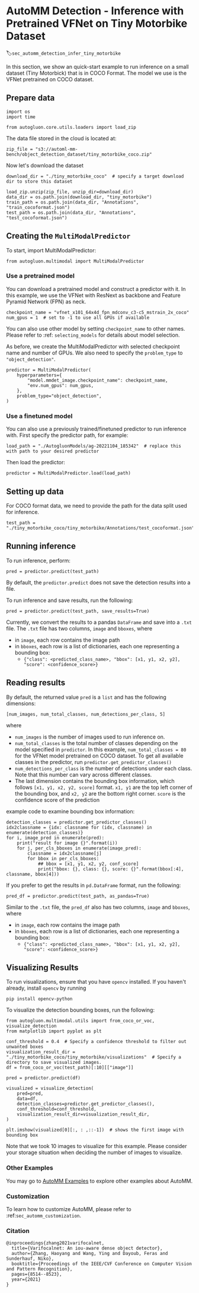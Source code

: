 # AutoMM Detection - Inference with Pretrained VFNet on Tiny Motorbike Dataset
:label:`sec_automm_detection_infer_tiny_motorbike`

In this section, we show an quick-start example to run inference on a small dataset (Tiny Motorbick) that is in COCO Format. 
The model we use is the VFNet pretrained on COCO dataset.

## Prepare data
```{.python}
import os
import time

from autogluon.core.utils.loaders import load_zip
```

The data file stored in the cloud is located at:
```{.python}
zip_file = "s3://automl-mm-bench/object_detection_dataset/tiny_motorbike_coco.zip"
```

Now let's download the dataset
```{.python}
download_dir = "./tiny_motorbike_coco"  # specify a target download dir to store this dataset

load_zip.unzip(zip_file, unzip_dir=download_dir)
data_dir = os.path.join(download_dir, "tiny_motorbike")
train_path = os.path.join(data_dir, "Annotations", "train_cocoformat.json")
test_path = os.path.join(data_dir, "Annotations", "test_cocoformat.json")
```

## Creating the `MultiModalPredictor`
To start, import MultiModalPredictor:
```{.python}
from autogluon.multimodal import MultiModalPredictor
```
### Use a pretrained model
You can download a pretrained model and construct a predictor with it. 
In this example, we use the VFNet with ResNext as backbone and Feature Pyramid Network (FPN) as neck.

```{.python}
checkpoint_name = "vfnet_x101_64x4d_fpn_mdconv_c3-c5_mstrain_2x_coco"
num_gpus = 1  # set to -1 to use all GPUs if available
```
You can also use other model by setting `checkpoint_name` to other names. 
Please refer to :ref: `selecting_models` for details about model selection.

As before, we create the MultiModalPredictor with selected checkpoint name and number of GPUs.
We also need to specify the `problem_type` to `"object_detection"`.

```{.python}
predictor = MultiModalPredictor(
    hyperparameters={
        "model.mmdet_image.checkpoint_name": checkpoint_name,
        "env.num_gpus": num_gpus,
    },
    problem_type="object_detection",
)
```

### Use a finetuned model
You can also use a previously trained/finetuned predictor to run inference with.
First specify the predictor path, for example:
```{.python}
load_path = "./AutogluonModels/ag-20221104_185342"  # replace this with path to your desired predictor
```
Then load the predictor:
```{.python}
predictor = MultiModalPredictor.load(load_path)
```

## Setting up data

For COCO format data, we need to provide the path for the data split used for inference.

```{.python}
test_path = "./tiny_motorbike_coco/tiny_motorbike/Annotations/test_cocoformat.json"
```

## Running inference
To run inference, perform:

```{.python}
pred = predictor.predict(test_path)
```
By default, the `predictor.predict` does not save the detection results into a file.

To run inference and save results, run the following:
```{.python}
pred = predictor.predict(test_path, save_results=True)
```
Currently, we convert the results to a pandas `DataFrame` and save into a `.txt` file. 
The `.txt` file has two columns, `image` and `bboxes`, where
- in `image`, each row contains the image path
- in `bboxes`, each row is a list of dictionaries, each one representing a bounding box: 
  - `{"class": <predicted_class_name>, "bbox": [x1, y1, x2, y2], "score": <confidence_score>}` 

## Reading results
By default, the returned value `pred` is a `list` and has the following dimensions:

```
[num_images, num_total_classes, num_detections_per_class, 5]
```

where 
- `num_images` is the number of images used to run inference on. 
- `num_total_classes` is the total number of classes depending on the model specified in `predictor`. In this example, `num_total_classes = 80` for the VFNet model pretrained on COCO dataset. To get all available classes in the predictor, run `predictor.get_predictor_classes()`
- `num_detections_per_class` is the number of detections under each class. Note that this number can vary across different classes.
- The last dimension contains the bounding box information, which follows `[x1, y1, x2, y2, score]` format. `x1, y1` are the top left corner of the bounding box, and `x2, y2` are the bottom right corner. `score` is the confidence score of the prediction

example code to examine bounding box information:

```{.python}
detection_classes = predictor.get_predictor_classes()
idx2classname = {idx: classname for (idx, classname) in enumerate(detection_classes)}
for i, image_pred in enumerate(pred):
    print("result for image {}".format(i))
    for j, per_cls_bboxes in enumerate(image_pred):
        classname = idx2classname[j]
        for bbox in per_cls_bboxes:
            ## bbox = [x1, y1, x2, y2, conf_score]
            print("bbox: {}, class: {}, score: {}".format(bbox[:4], classname, bbox[4]))
```

If you prefer to get the results in `pd.DataFrame` format, run the following:
```{.python}
pred_df = predictor.predict(test_path, as_pandas=True)
```

Similar to the `.txt` file, the `pred_df` also has two columns, `image` and `bboxes`, where
- in `image`, each row contains the image path
- in `bboxes`, each row is a list of dictionaries, each one representing a bounding box: 
  - `{"class": <predicted_class_name>, "bbox": [x1, y1, x2, y2], "score": <confidence_score>}` 

## Visualizing Results
To run visualizations, ensure that you have `opencv` installed. If you haven't already, install `opencv` by running 
```{.python}
pip install opencv-python
```

To visualize the detection bounding boxes, run the following:
```{.python}
from autogluon.multimodal.utils import from_coco_or_voc, visualize_detection
from matplotlib import pyplot as plt

conf_threshold = 0.4  # Specify a confidence threshold to filter out unwanted boxes
visualization_result_dir = "./tiny_motorbike_coco/tiny_motorbike/visualizations"  # Specify a directory to save visualized images.
df = from_coco_or_voc(test_path)[:10][["image"]]

pred = predictor.predict(df)

visualized = visualize_detection(
    pred=pred,
    data=df,
    detection_classes=predictor.get_predictor_classes(),
    conf_threshold=conf_threshold,
    visualization_result_dir=visualization_result_dir,
)

plt.imshow(visualized[0][:, : ,::-1])  # shows the first image with bounding box
```
Note that we took 10 images to visualize for this example. 
Please consider your storage situation when deciding the number of images to visualize.

### Other Examples

You may go to [AutoMM Examples](https://github.com/awslabs/autogluon/tree/master/examples/automm) to explore other examples about AutoMM.

### Customization
To learn how to customize AutoMM, please refer to :ref:`sec_automm_customization`.

### Citation
```
@inproceedings{zhang2021varifocalnet,
  title={Varifocalnet: An iou-aware dense object detector},
  author={Zhang, Haoyang and Wang, Ying and Dayoub, Feras and Sunderhauf, Niko},
  booktitle={Proceedings of the IEEE/CVF Conference on Computer Vision and Pattern Recognition},
  pages={8514--8523},
  year={2021}
}
```